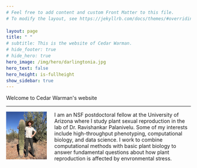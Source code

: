 ```yaml
---
# Feel free to add content and custom Front Matter to this file.
# To modify the layout, see https://jekyllrb.com/docs/themes/#overriding-theme-defaults

layout: page
title: " " 
# subtitle: This is the website of Cedar Warman.
# hide_footer: true
# hide_hero: true
hero_image: /img/hero/darlingtonia.jpg
hero_text: false
hero_height: is-fullheight
show_sidebar: true
---
```


<!--
<style type="text/css">
    img { max-width:300px; }
</style>

<style type="text/css">
    img { float: left; 
          max-width:30%;
          min-width:200px;
          height:auto;
          margin-right:15px; }
</style>
-->

<div class="container is-max-desktop">
    <p class="title is-2">Welcome to Cedar Warman's website</p>
</div>

<!--
<div class="container is-max-desktop">
    <hr>
    <br>
    <img src="/img/cactus_selfie.jpg" alt="Selfie with saguaro cactus">I am an NSF postdoctoral fellow at the University of Arizona where I study plant sexual reproduction in the lab of Dr. Ravishankar Palanivelu. Some of my interests include high-throughput phenotyping, computational biology, and data science. I work to combine computational methods with basic plant biology to answer fundamental questions about how plant reproduction is affected by environmental stress.
</div>
-->

<div class="container is-max-desktop">
    <hr>
	<div class="columns">
		<div class="column is-4">
    		<img src="/img/cactus_selfie.jpg" alt="Selfie with saguaro cactus">
		</div>
		<div class="column is-8">
			I am an NSF postdoctoral fellow at the University of Arizona where I study plant sexual reproduction in the lab of Dr. Ravishankar Palanivelu. Some of my interests include high-throughput phenotyping, computational biology, and data science. I work to combine computational methods with basic plant biology to answer fundamental questions about how plant reproduction is affected by envronmental stress.
		</div>
	</div>
</div>

